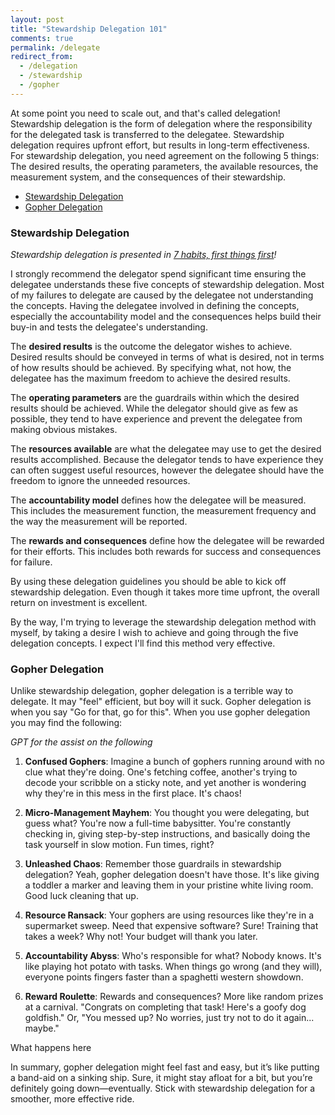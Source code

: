 ```yaml
---
layout: post
title: "Stewardship Delegation 101"
comments: true
permalink: /delegate
redirect_from:
  - /delegation
  - /stewardship
  - /gopher
---
```


At some point you need to scale out, and that's called delegation! Stewardship delegation is the form of delegation where the responsibility for the delegated task is transferred to the delegatee. Stewardship delegation requires upfront effort, but results in long-term effectiveness. For stewardship delegation, you need agreement on the following 5 things: The desired results, the operating parameters, the available resources, the measurement system, and the consequences of their stewardship.

<!-- prettier-ignore-start -->
<!-- vim-markdown-toc-start -->

- [Stewardship Delegation](#stewardship-delegation)
- [Gopher Delegation](#gopher-delegation)

<!-- vim-markdown-toc -->
<!-- prettier-ignore-end -->

### Stewardship Delegation

_Stewardship delegation is presented in [7 habits, first things first](/7h-c3)!_

I strongly recommend the delegator spend significant time ensuring the delegatee understands these five concepts of stewardship delegation. Most of my failures to delegate are caused by the delegatee not understanding the concepts. Having the delegatee involved in defining the concepts, especially the accountability model and the consequences helps build their buy-in and tests the delegatee's understanding.

The **desired results** is the outcome the delegator wishes to achieve. Desired results should be conveyed in terms of what is desired, not in terms of how results should be achieved. By specifying what, not how, the delegatee has the maximum freedom to achieve the desired results.

The **operating parameters** are the guardrails within which the desired results should be achieved. While the delegator should give as few as possible, they tend to have experience and prevent the delegatee from making obvious mistakes.

The **resources available** are what the delegatee may use to get the desired results accomplished. Because the delegator tends to have experience they can often suggest useful resources, however the delegatee should have the freedom to ignore the unneeded resources.

The **accountability model** defines how the delegatee will be measured. This includes the measurement function, the measurement frequency and the way the measurement will be reported.

The **rewards and consequences** define how the delegatee will be rewarded for their efforts. This includes both rewards for success and consequences for failure.

By using these delegation guidelines you should be able to kick off stewardship delegation. Even though it takes more time upfront, the overall return on investment is excellent.

By the way, I'm trying to leverage the stewardship delegation method with myself, by taking a desire I wish to achieve and going through the five delegation concepts. I expect I'll find this method very effective.

### Gopher Delegation

Unlike stewardship delegation, gopher delegation is a terrible way to delegate. It may "feel" efficient, but boy will it suck. Gopher delegation is when you say "Go for that, go for this". When you use gopher delegation you may find the following:

_GPT for the assist on the following_

1. **Confused Gophers**: Imagine a bunch of gophers running around with no clue what they're doing. One's fetching coffee, another's trying to decode your scribble on a sticky note, and yet another is wondering why they're in this mess in the first place. It's chaos!

2. **Micro-Management Mayhem**: You thought you were delegating, but guess what? You're now a full-time babysitter. You're constantly checking in, giving step-by-step instructions, and basically doing the task yourself in slow motion. Fun times, right?

3. **Unleashed Chaos**: Remember those guardrails in stewardship delegation? Yeah, gopher delegation doesn't have those. It's like giving a toddler a marker and leaving them in your pristine white living room. Good luck cleaning that up.

4. **Resource Ransack**: Your gophers are using resources like they're in a supermarket sweep. Need that expensive software? Sure! Training that takes a week? Why not! Your budget will thank you later.

5. **Accountability Abyss**: Who's responsible for what? Nobody knows. It's like playing hot potato with tasks. When things go wrong (and they will), everyone points fingers faster than a spaghetti western showdown.

6. **Reward Roulette**: Rewards and consequences? More like random prizes at a carnival. "Congrats on completing that task! Here's a goofy dog goldfish." Or, "You messed up? No worries, just try not to do it again... maybe."

What happens here

In summary, gopher delegation might feel fast and easy, but it’s like putting a band-aid on a sinking ship. Sure, it might stay afloat for a bit, but you’re definitely going down—eventually. Stick with stewardship delegation for a smoother, more effective ride.
